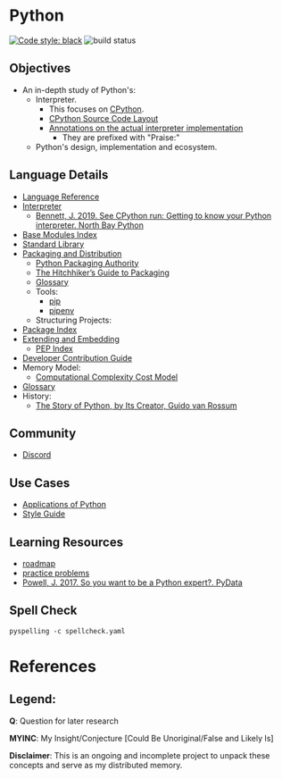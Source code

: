 # Python
[![Code style: black](https://img.shields.io/badge/code%20style-black-000000.svg)](https://github.com/psf/black)
![build status](https://github.com/praisetompane/python/actions/workflows/python.yaml/badge.svg) <br>

## Objectives
- An in-depth study of Python's:
  - Interpreter.
    - This focuses on [CPython](https://github.com/python/cpython).
    - [CPython Source Code Layout](https://devguide.python.org/internals/exploring/)
    - [Annotations on the actual interpreter implementation](https://github.com/praisetompane/python_implementation_study_cpython)
      - They are prefixed with "Praise:" 
  - Python's design, implementation and ecosystem.

## Language Details
- [Language Reference](https://docs.python.org/3.11/reference/index.html#reference*index)
- [Interpreter](https://github.com/python/cpython)
  - [Bennett, J. 2019. See CPython run: Getting to know your Python interpreter. North Bay Python](https://www.youtube.com/watch?v=tzYhv61piNY)
- [Base Modules Index](https://docs.python.org/3/py-modindex.html)
- [Standard Library](https://docs.python.org/3.11/library/index.html)
- [Packaging and Distribution](https://packaging.python.org/en/latest/)
  - [Python Packaging Authority](https://www.pypa.io/en/latest/)
  - [The Hitchhiker’s Guide to Packaging](https://the-hitchhikers-guide-to-packaging.readthedocs.io/en/latest/)
  - [Glossary](https://packaging.python.org/en/latest/glossary/)
  - Tools:
    - [pip](https://pip.pypa.io/en/stable/)
    - [pipenv](https://pipenv.pypa.io/en/latest/)
  - Structuring Projects:
- [Package Index](https://pypi.org)
- [Extending and Embedding](https://docs.python.org/3.11/extending/index.html)
  - [PEP Index](https://www.python.org/dev/peps/)
- [Developer Contribution Guide](https://devguide.python.org/)
- Memory Model:
  - [Computational Complexity Cost Model](https://ocw.mit.edu/courses/6-006-introduction-to-algorithms-fall-2011/pages/readings/python-cost-model/)
- [Glossary](https://docs.python.org/3.11/glossary.html)
- History:
  - [The Story of Python, by Its Creator, Guido van Rossum](https://www.youtube.com/watch?v=J0Aq44Pze-w)

## Community
- [Discord](https://discuss.python.org)

## Use Cases
- [Applications of Python](https://www.python.org/about/apps/)
- [Style Guide](https://peps.python.org/pep-0008/)

## Learning Resources
- [roadmap](https://roadmap.sh/python)
- [practice problems](https://www.hackerrank.com/domains/python?filters%5Bstatus%5D%5B%5D=unsolved&badge_type=python)
- [Powell, J. 2017. So you want to be a Python expert?. PyData](https://www.youtube.com/watch?v=7lmCu8wz8ro)

## Spell Check
```shell
pyspelling -c spellcheck.yaml
```

# References

## Legend:
**Q**: Question for later research

**MYINC**: My Insight/Conjecture [Could Be Unoriginal/False and Likely Is]

**Disclaimer**: This is an ongoing and incomplete project to unpack these concepts and serve as my distributed memory.